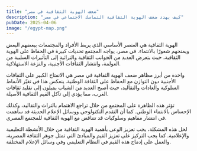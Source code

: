 ```yaml
---
title: "ضعف الهوية الثقافية في مصر"
description: "كيف يهدد ضعف الهوية الثقافية التماسك الاجتماعي في مصر"
pubDate: 2025-04-06
image: "/egypt-map.png"
---
```


الهوية الثقافية هي العنصر الأساسي الذي يربط الأفراد والمجتمعات ببعضهم البعض ويمنحهم شعورًا بالانتماء. في مصر، يواجه المجتمع تحديات كبيرة في الحفاظ على الهوية الثقافية، حيث يتعرض العديد من الجوانب الثقافية والتراثية إلى التأثيرات السلبية من العولمة، وانتشار الثقافات الأجنبية، والنزعة الاستهلاكية.

واحدة من أبرز مظاهر ضعف الهوية الثقافية في مصر هي الانفتاح الكبير على الثقافات الأجنبية دون التوازن مع الحفاظ على الثقافة الوطنية. ينعكس هذا في تغيّر الأنماط السلوكية والعادات والتقاليد، حيث أصبح العديد من الشباب يميلون إلى تقليد ثقافات الغرب، مما يؤدي إلى تآكل القيم الثقافية الأصيلة.

تؤثر هذه الظاهرة على المجتمع من خلال تراجع الاهتمام بالتراث والتقاليد، وكذلك الإحساس بالانتماء الوطني. كما أن التقدم التكنولوجي ووسائل الإعلام الحديثة قد ساهمت في انتشار مفاهيم وسلوكيات قد تتناقض مع الهوية الثقافية للمجتمع المصري.

لحل هذه المشكلة، يجب تعزيز الوعي بأهمية الهوية الثقافية من خلال الأنشطة التعليمية والإعلامية. كما يجب التركيز على تعزيز القيم والمبادئ التي تمثل جوهر الثقافة المصرية، والعمل على إدماج هذه القيم في النظام التعليمي وفي وسائل الإعلام المختلفة.
